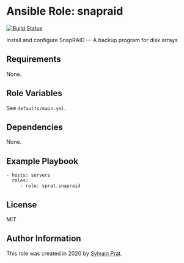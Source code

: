 Ansible Role: snapraid
======================

[![Build Status](https://api.travis-ci.com/sprat/ansible-role-snapraid.svg?branch=master)](https://travis-ci.com/sprat/ansible-role-snapraid)

Install and configure SnapRAID — A backup program for disk arrays

Requirements
------------

None.

Role Variables
--------------

See `defaults/main.yml`.

Dependencies
------------

None.

Example Playbook
----------------

    - hosts: servers
      roles:
         - role: sprat.snapraid

License
-------

MIT

Author Information
------------------

This role was created in 2020 by [Sylvain Prat](https://github.com/sprat).
